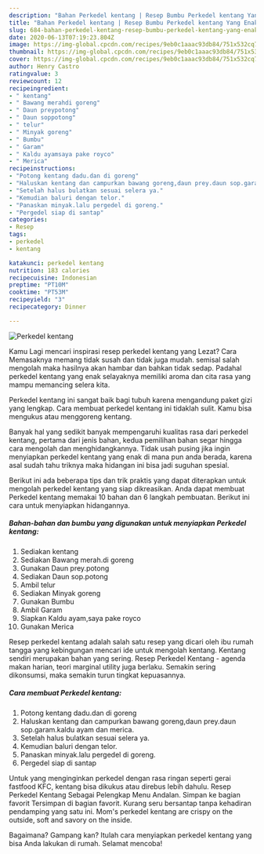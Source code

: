 ```yaml
---
description: "Bahan Perkedel kentang | Resep Bumbu Perkedel kentang Yang Enak Banget"
title: "Bahan Perkedel kentang | Resep Bumbu Perkedel kentang Yang Enak Banget"
slug: 684-bahan-perkedel-kentang-resep-bumbu-perkedel-kentang-yang-enak-banget
date: 2020-06-13T07:19:23.804Z
image: https://img-global.cpcdn.com/recipes/9eb0c1aaac93db84/751x532cq70/perkedel-kentang-foto-resep-utama.jpg
thumbnail: https://img-global.cpcdn.com/recipes/9eb0c1aaac93db84/751x532cq70/perkedel-kentang-foto-resep-utama.jpg
cover: https://img-global.cpcdn.com/recipes/9eb0c1aaac93db84/751x532cq70/perkedel-kentang-foto-resep-utama.jpg
author: Henry Castro
ratingvalue: 3
reviewcount: 12
recipeingredient:
- " kentang"
- " Bawang merahdi goreng"
- " Daun preypotong"
- " Daun soppotong"
- " telur"
- " Minyak goreng"
- " Bumbu"
- " Garam"
- " Kaldu ayamsaya pake royco"
- " Merica"
recipeinstructions:
- "Potong kentang dadu.dan di goreng"
- "Haluskan kentang dan campurkan bawang goreng,daun prey.daun sop.garam.kaldu ayam dan merica."
- "Setelah halus bulatkan sesuai selera ya."
- "Kemudian baluri dengan telor."
- "Panaskan minyak.lalu pergedel di goreng."
- "Pergedel siap di santap"
categories:
- Resep
tags:
- perkedel
- kentang

katakunci: perkedel kentang 
nutrition: 183 calories
recipecuisine: Indonesian
preptime: "PT10M"
cooktime: "PT53M"
recipeyield: "3"
recipecategory: Dinner

---
```



![Perkedel kentang](https://img-global.cpcdn.com/recipes/9eb0c1aaac93db84/751x532cq70/perkedel-kentang-foto-resep-utama.jpg)

Kamu Lagi mencari inspirasi resep perkedel kentang yang Lezat? Cara Memasaknya memang tidak susah dan tidak juga mudah. semisal salah mengolah maka hasilnya akan hambar dan bahkan tidak sedap. Padahal perkedel kentang yang enak selayaknya memiliki aroma dan cita rasa yang mampu memancing selera kita.

Perkedel kentang ini sangat baik bagi tubuh karena mengandung paket gizi yang lengkap. Cara membuat perkedel kentang ini tidaklah sulit. Kamu bisa mengukus atau menggoreng kentang.

Banyak hal yang sedikit banyak mempengaruhi kualitas rasa dari perkedel kentang, pertama dari jenis bahan, kedua pemilihan bahan segar hingga cara mengolah dan menghidangkannya. Tidak usah pusing jika ingin menyiapkan perkedel kentang yang enak di mana pun anda berada, karena asal sudah tahu triknya maka hidangan ini bisa jadi suguhan spesial.


Berikut ini ada beberapa tips dan trik praktis yang dapat diterapkan untuk mengolah perkedel kentang yang siap dikreasikan. Anda dapat membuat Perkedel kentang memakai 10 bahan dan 6 langkah pembuatan. Berikut ini cara untuk menyiapkan hidangannya.

<!--inarticleads1-->

##### Bahan-bahan dan bumbu yang digunakan untuk menyiapkan Perkedel kentang:

1. Sediakan  kentang
1. Sediakan  Bawang merah.di goreng
1. Gunakan  Daun prey.potong
1. Sediakan  Daun sop.potong
1. Ambil  telur
1. Sediakan  Minyak goreng
1. Gunakan  Bumbu
1. Ambil  Garam
1. Siapkan  Kaldu ayam,saya pake royco
1. Gunakan  Merica


Resep perkedel kentang adalah salah satu resep yang dicari oleh ibu rumah tangga yang kebingungan mencari ide untuk mengolah kentang. Kentang sendiri merupakan bahan yang sering. Resep Perkedel Kentang - agenda makan harian, teori marginal utility juga berlaku. Semakin sering dikonsumsi, maka semakin turun tingkat kepuasannya. 

<!--inarticleads2-->

##### Cara membuat Perkedel kentang:

1. Potong kentang dadu.dan di goreng
1. Haluskan kentang dan campurkan bawang goreng,daun prey.daun sop.garam.kaldu ayam dan merica.
1. Setelah halus bulatkan sesuai selera ya.
1. Kemudian baluri dengan telor.
1. Panaskan minyak.lalu pergedel di goreng.
1. Pergedel siap di santap


Untuk yang menginginkan perkedel dengan rasa ringan seperti gerai fastfood KFC, kentang bisa dikukus atau direbus lebih dahulu. Resep Perkedel Kentang Sebagai Pelengkap Menu Andalan. Simpan ke bagian favorit Tersimpan di bagian favorit. Kurang seru bersantap tanpa kehadiran pendamping yang satu ini. Mom&#39;s perkedel kentang are crispy on the outside, soft and savory on the inside. 

Bagaimana? Gampang kan? Itulah cara menyiapkan perkedel kentang yang bisa Anda lakukan di rumah. Selamat mencoba!
